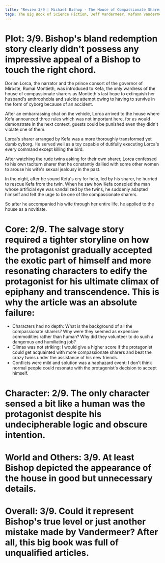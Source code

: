 ```yaml
---
title: "Review 3/9 | Michael Bishop - The House of Compassionate Sharers"
tags: The Big Book of Science Fiction, Jeff Vandermeer, Kefann Vandermeer, short story, novelette, science fiction, 1945-, 1977
---
```

# Plot: 3/9. Bishop's bland redemption story clearly didn't possess any impressive appeal of a Bishop to touch the right chord.
Dorian Lorca, the narrator and the prince consort of the governor of Miroste, Rumai Montieth, was introduced to Kefa, the only wardress of the house of compassionate sharers as Montieth's last hope to extinguish her husband's anthrophobia and suicide attempt owing to having to survive in the form of cyborg because of an accident.

After an embarrassing chat on the vehicle, Lorca arrived to the house where Kefa announced three rules which was not important here, for as would demonstrate in the next context, guests could be punished even they didn't violate one of them.

Lorca's sharer arranged by Kefa was a more thoroughly transformed yet dumb cyborg. He served well as a toy capable of dutifully executing Lorca's every command except killing the bird.

After watching the rude twins asking for their own sharer, Lorca confessed to his own taciturn sharer that he constantly dallied with some other women to arouse his wife's sexual jealousy in the past. 

In the night, after he sound Kefa's cry for help, led by his sharer, he hurried to rescue Kefa from the twin. When he saw how Kefa consoled the man whose artificial eye was vandalized by the twins, he suddenly adapted himself and felt the urge to be one of the compassionate sharers.

So after he accompanied his wife through her entire life, he applied to the house as a novitiate.


# Core: 2/9. The salvage story required a tighter storyline on how the protagonist gradually accepted the exotic part of himself and more resonating characters to edify the protagonist for his ultimate climax of epiphany and transcendence. This is why the article was an absolute failure:
+ Characters had no depth: What is the background of all the compassionate sharers? Why were they seemed as expensive commodities rather than human? Why did they volunteer to do such a dangerous and humiliating job?
+ Climax was not striking: I would give a higher score if the protagonist could get acquainted with more compassionate sharers and beat the crazy twins under the assistance of his new friends.
+ Conflicts were mild and solution was a haphazard event: I don't think normal people could resonate with the protagonist's decision to accept himself.



# Character: 2/9. The only character sensed a bit like a human was the protagonist despite his undecipherable logic and obscure intention. 



# World and Others: 3/9. At least Bishop depicted the appearance of the house in good but unnecessary details.


# Overall: 3/9. Could it represent Bishop's true level or just another mistake made by Vandermeer? After all, this big book was full of unqualified articles.



